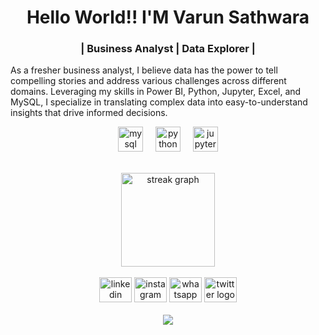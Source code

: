 <h1 align="center">Hello World!! I'M Varun Sathwara</h1>

<h3 align="center">| Business Analyst | Data Explorer |</h3>

<p align="left">As a fresher business analyst, I believe data has the power to tell compelling stories and address various challenges across different domains. Leveraging my skills in Power BI, Python, Jupyter, Excel, and MySQL, I specialize in translating complex data into easy-to-understand insights that drive informed decisions.</p>

<div align="center">
  <img src="https://cdn.jsdelivr.net/gh/devicons/devicon/icons/mysql/mysql-original.svg" height="40" alt="mysql logo"  />
  <img width="12" />
  <img src="https://cdn.jsdelivr.net/gh/devicons/devicon/icons/python/python-original.svg" height="40" alt="python logo"  />
  <img width="12" />
  <img src="https://cdn.jsdelivr.net/gh/devicons/devicon/icons/jupyter/jupyter-original.svg" height="40" alt="jupyter logo"  />
</div>

<p align="left"></p>

<br clear="both">
<div align="center">
  <img src="https://streak-stats.demolab.com?user=varunsathwara&locale=en&mode=daily&theme=vue-dark&hide_border=false&border_radius=5&order=3" height="150" alt="streak graph"  />
</div>

<br clear="both">
<div align="center">
  <img src="https://raw.githubusercontent.com/maurodesouza/profile-readme-generator/master/src/assets/icons/social/linkedin/default.svg" width="52" height="40" alt="linkedin logo"  />
  <img src="https://raw.githubusercontent.com/maurodesouza/profile-readme-generator/master/src/assets/icons/social/instagram/default.svg" width="52" height="40" alt="instagram logo"  />
  <img src="https://raw.githubusercontent.com/maurodesouza/profile-readme-generator/master/src/assets/icons/social/whatsapp/default.svg" width="52" height="40" alt="whatsapp logo"  />
  <img src="https://raw.githubusercontent.com/maurodesouza/profile-readme-generator/master/src/assets/icons/social/twitter/default.svg" width="52" height="40" alt="twitter logo"  />
</div>

<br clear="both">
<div align="center">
  <img src="https://profile-counter.glitch.me/varunsathwara/count.svg?"  />
</div>
